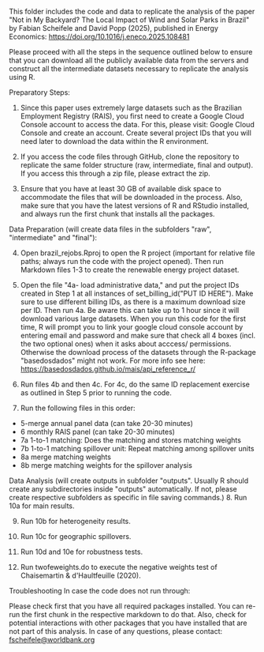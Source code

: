 This folder includes the code and data to replicate the analysis of the paper "Not in My Backyard? The Local Impact of Wind and Solar Parks in Brazil" by Fabian Scheifele and David Popp (2025), published in Energy Economics: https://doi.org/10.1016/j.eneco.2025.108481 

Please proceed with all the steps in the sequence outlined below to ensure that you can download all the publicly available data from the servers and construct all the intermediate datasets necessary to replicate the analysis using R.

Preparatory Steps:
1. Since this paper uses extremely large datasets such as the Brazilian Employment Registry (RAIS), you first need to create a Google Cloud Console account to access the data. For this, please visit: Google Cloud Console and create an account. Create several project IDs that you will need later to download the data within the R environment. 

2. If you access the code files through GitHub, clone the repository to replicate the same folder structure (raw, intermediate, final and output). If you access this through a zip file, please extract the zip.

3. Ensure that you have at least 30 GB of available disk space to accommodate the files that will be downloaded in the process. Also, make sure that you have the latest versions of R and RStudio installed, and always run the first chunk that installs all the packages.

Data Preparation (will create data files in the subfolders "raw", "intermediate" and "final"):

4. Open brazil_rejobs.Rproj to open the R project (important for relative file paths; always run the code with the project opened). Then run Markdown files 1-3 to create the renewable energy project dataset.

5. Open the file "4a- load administrative data," and put the project IDs created in Step 1 at all instances of set_billing_id("PUT ID HERE"). Make sure to use different billing IDs, as there is a maximum download size per ID. Then run 4a. Be aware this can take up to 1 hour since it will download various large datasets. When you run this code for the first time, R will prompt you to link your google cloud console account by entering email and password and make sure that check all 4 boxes (incl. the two optional ones) when it asks about acccess/ permissions. Otherwise the download process of the datasets through the R-package "basedosdados" might not work.  For more info see here: https://basedosdados.github.io/mais/api_reference_r/   

6. Run files 4b and then 4c. For 4c, do the same ID replacement exercise as outlined in Step 5 prior to running the code.

7. Run the following files in this order:

- 5-merge annual panel data (can take 20-30 minutes)
- 6 monthly RAIS panel (can take 20-30 minutes)
- 7a 1-to-1 matching: Does the matching and stores matching weights
- 7b 1-to-1 matching spillover unit: Repeat matching among spillover units
- 8a merge matching weights
- 8b merge matching weights for the spillover analysis

Data Analysis (will create outputs in subfolder "outputs". Usually R should create any subdirectories inside "outputs" automatically. If not, please create respective subfolders as specific in file saving commands.)
8. Run 10a for main results.

9. Run 10b for heterogeneity results.

10. Run 10c for geographic spillovers.

11. Run 10d and 10e for robustness tests.

12. Run twofeweights.do to execute the negative weights test of Chaisemartin & d'Haultfeuille (2020).

Troubleshooting
In case the code does not run through:

Please check first that you have all required packages installed. You can re-run the first chunk in the respective markdown to do that.
Also, check for potential interactions with other packages that you have installed that are not part of this analysis.
In case of any questions, please contact: fscheifele@worldbank.org
